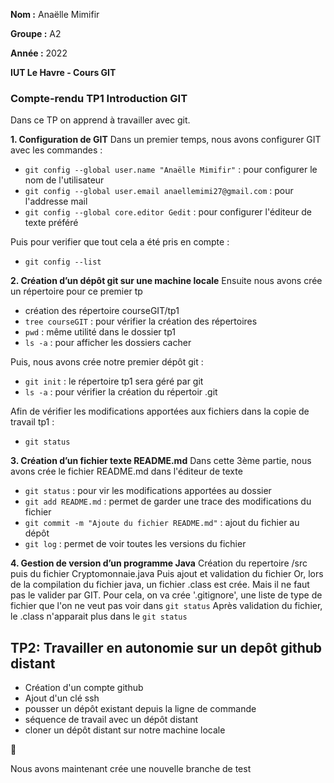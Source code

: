 **Nom :** Anaëlle Mimifir

**Groupe :** A2

**Année :** 2022

**IUT Le Havre - Cours GIT**

### Compte-rendu TP1 Introduction GIT

Dans ce TP on apprend à travailler avec git.


**1. Configuration de GIT**
Dans un premier temps, nous avons configurer GIT avec les commandes :
- `git config --global user.name "Anaëlle Mimifir"` : pour configurer le nom de l'utilisateur
- `git config --global user.email anaellemimi27@gmail.com` : pour l'addresse mail
- `git config --global core.editor Gedit` : pour configurer l'éditeur de texte préféré

Puis pour verifier que tout cela a été pris en compte : 
- `git config --list`

**2. Création d’un dépôt git sur une machine locale**
Ensuite nous avons crée un répertoire pour ce premier tp
- création des répertoire courseGIT/tp1
- `tree courseGIT` : pour vérifier la création des répertoires
- `pwd` : même utilité dans le dossier tp1
- `ls -a` : pour afficher les dossiers cacher

Puis, nous avons crée notre premier dépôt git :
- `git init` : le répertoire tp1 sera géré par git
- `ls -a`  : pour vérifier la création du répertoir .git

Afin de vérifier les modifications apportées aux fichiers dans la copie de travail tp1 :
- `git status`

**3. Création d’un fichier texte README.md**
Dans cette 3ème partie, nous avons crée le fichier README.md dans l'éditeur de texte
- `git status` : pour vir les modifications apportées au dossier
- `git add README.md` : permet de garder une trace des modifications du fichier
- `git commit -m "Ajoute du fichier README.md"` : ajout du fichier au dépôt
- `git log` : permet de voir toutes les versions du fichier


**4. Gestion de version d’un programme Java**
Création du repertoire /src puis du fichier Cryptomonnaie.java
Puis ajout et validation du fichier
Or, lors de la compilation du fichier java, un fichier .class est crée. Mais il ne faut pas le 
valider par GIT.
Pour cela, on va crée '.gitignore', une liste de type de fichier que l'on ne veut pas voir dans `git status`
Après validation du fichier, le .class n'apparait plus dans le `git status`


## TP2: Travailler en autonomie sur un depôt github distant
- Création d'un compte github
- Ajout d'un clé ssh
- pousser un dépôt existant depuis la ligne de commande
- séquence de travail avec un dépôt distant
- cloner un dépôt distant sur notre machine locale

:pizza: 


Nous avons maintenant crée une nouvelle branche de test



